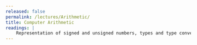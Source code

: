 ```yaml
---
released: false
permalink: /lectures/Arithmetic/
title: Computer Arithmetic
readings: |
    Representation of signed and unsigned numbers, types and type conversion.
---
```





